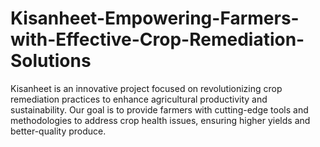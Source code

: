 # Kisanheet-Empowering-Farmers-with-Effective-Crop-Remediation-Solutions
Kisanheet is an innovative project focused on revolutionizing crop remediation practices to enhance agricultural productivity and sustainability. Our goal is to provide farmers with cutting-edge tools and methodologies to address crop health issues, ensuring higher yields and better-quality produce.
